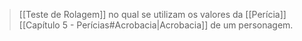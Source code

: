 > [[Teste de Rolagem]] no qual se utilizam os valores da [[Perícia]] [[Capítulo 5 - Perícias#Acrobacia|Acrobacia]] de um personagem.